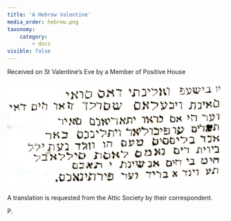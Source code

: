 ```yaml
---
title: 'A Hebrew Valentine'
media_order: hebrew.png
taxonomy:
    category:
        - docs
visible: false
---
```


Received on St Valentine’s Eve by a Member of Positive House  
  
![Hebrew Text](hebrew.png)
  
A translation is requested from the Attic Society by their correspondent.  
  
P.  